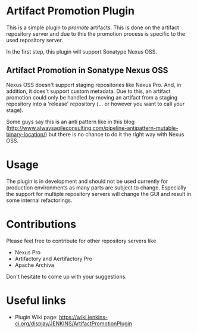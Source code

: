 # Artifact Promotion Plugin

This is a simple plugin to *promote* artifacts. This is done on the artifact repository server and due to this the promotion process is specific to the used repository server.

In the first step, this plugin will support Sonatype Nexus OSS. 

## Artifact Promotion in Sonatype Nexus OSS
Nexus OSS doesn't support staging repositories like Nexus Pro. And, in addition, it does't support custom metadata.
Due to this, an artifact promotion could only be handled by moving an artifact from a staging repository into a 'release' repository (... or however you want to call your stage).

Some guys say this is an anti pattern like in this blog (http://www.alwaysagileconsulting.com/pipeline-antipattern-mutable-binary-location/) but there is no chance to do it the right way with Nexus OSS.

# Usage 
The plugin is in development and should not be used currently for production environments as many parts are subject to change. Especially the support for multiple repository servers will change the GUI and result in some internal refactorings.

# Contributions
Please feel free to contribute for other repository servers like
* Nexus Pro
* Artifactory and Aertifactory Pro
* Apache Archiva

Don't hesitate to come up with your suggestions.

# Useful links
* Plugin Wiki page: https://wiki.jenkins-ci.org/display/JENKINS/ArtifactPromotionPlugin
